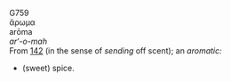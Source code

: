 G759  
ἄρωμα  
arōma  
*ar‘-o-mah*  
From [142](g0142) (in the sense of *sending* off scent); an *aromatic:*
- (sweet) spice.  

